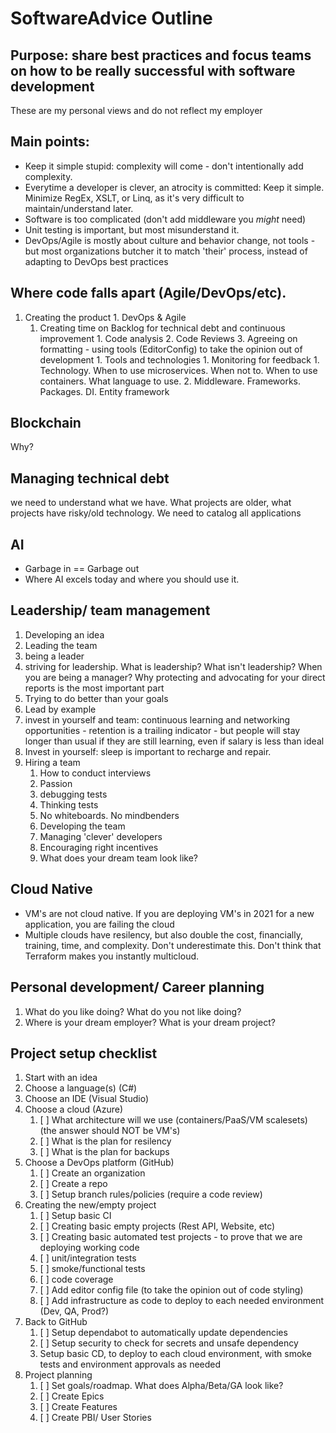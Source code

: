 # SoftwareAdvice Outline

## Purpose: share best practices and focus teams on how to be really successful with software development
These are my personal views and do not reflect my employer

## Main points:
- Keep it simple stupid: complexity will come - don't intentionally add complexity.
- Everytime a developer is clever, an atrocity is committed: Keep it simple. Minimize RegEx, XSLT, or Linq, as it's very difficult to maintain/understand later. 
- Software is too complicated (don't add middleware you *might* need)
- Unit testing is important, but most misunderstand it. 
- DevOps/Agile is mostly about culture and behavior change, not tools - but most organizations butcher it to match 'their' process, instead of adapting to DevOps best practices

## Where code falls apart (Agile/DevOps/etc). 

  1. Creating the product
    1. DevOps & Agile
      1. Creating time on Backlog for technical debt and continuous improvement
    1. Code analysis
    2. Code Reviews
    3. Agreeing on formatting - using tools (EditorConfig) to take the opinion out of development
    1. Tools and technologies
    1. Monitoring for feedback
    1. Technology. When to use microservices. When not to. When to use containers. What language to use.
    2. Middleware. Frameworks. Packages. DI. Entity framework

## Blockchain

Why?

## Managing technical debt

we need to understand what we have. What projects are older, what projects have risky/old technology. We need to catalog all applications

## AI

- Garbage in == Garbage out
- Where AI excels today and where you should use it. 

## Leadership/ team management

1. Developing an idea
1. Leading the team
2. being a leader
3. striving for leadership. What is leadership? What isn't leadership? When you are being a manager? Why protecting and advocating for your direct reports is the most important part
4. Trying to do better than your goals
5. Lead by example
6. invest in yourself and team: continuous learning and networking opportunities - retention is a trailing indicator - but people will stay longer than usual if they are still learning, even if salary is less than ideal
7. Invest in yourself: sleep is important to recharge and repair.
8. Hiring a team
    1. How to conduct interviews
      1. Passion 
      1. debugging tests
      1. Thinking tests
      1. No whiteboards. No mindbenders 
    2. Developing the team
      1. Managing 'clever' developers
      1. Encouraging right incentives
    3. What does your dream team look like?

## Cloud Native
- VM's are not cloud native. If you are deploying VM's in 2021 for a new application, you are failing the cloud
- Multiple clouds have resilency, but also double the cost, financially, training, time, and complexity. Don't underestimate this. Don't think that Terraform makes you instantly multicloud. 

## Personal development/ Career planning

1. What do you like doing? What do you not like doing?
2. Where is your dream employer? What is your dream project? 


## Project setup checklist

1. Start with an idea
2. Choose a language(s) (C#)
3. Choose an IDE (Visual Studio)
4. Choose a cloud (Azure) 
    1. [ ] What architecture will we use (containers/PaaS/VM scalesets) (the answer should NOT be VM's)
    2. [ ] What is the plan for resilency
    3. [ ] What is the plan for backups 
5. Choose a DevOps platform (GitHub)
    1. [ ] Create an organization
    2. [ ] Create a repo
    3. [ ] Setup branch rules/policies (require a code review)
6. Creating the new/empty project
    1. [ ] Setup basic CI
    2. [ ] Creating basic empty projects (Rest API, Website, etc)
    3. [ ] Creating basic automated test projects - to prove that we are deploying working code 
      1. [ ] unit/integration tests 
      2. [ ] smoke/functional tests
      3. [ ] code coverage
    5. [ ] Add editor config file (to take the opinion out of code styling)
    6. [ ] Add infrastructure as code to deploy to each needed environment (Dev, QA, Prod?)
7. Back to GitHub
     1. [ ] Setup dependabot to automatically update dependencies
     2. [ ] Setup security to check for secrets and unsafe dependency
     3. Setup basic CD, to deploy to each cloud environment, with smoke tests and environment approvals as needed 
8. Project planning
     1. [ ] Set goals/roadmap. What does Alpha/Beta/GA look like?
     2. [ ] Create Epics
     3. [ ] Create Features
     4. [ ] Create PBI/ User Stories

